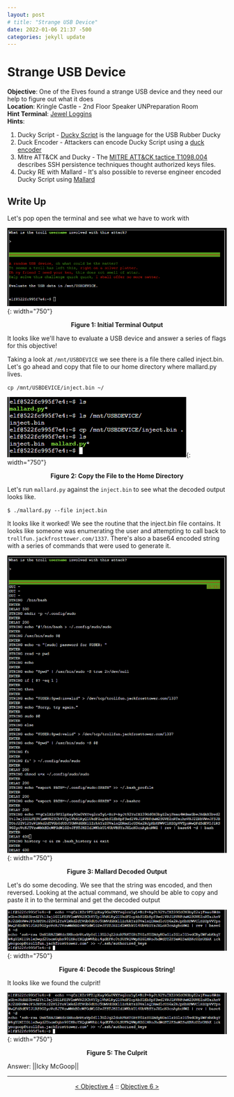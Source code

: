 ```yaml
---
layout: post
# title: "Strange USB Device"
date: 2022-01-06 21:37 -500
categories: jekyll update
---
```


# Strange USB Device

**Objective**: One of the Elves found a strange USB device and they need our help to figure out what it does  
**Location**: Kringle Castle - 2nd Floor Speaker UNPreparation Room  
**Hint Terminal**: [Jewel Loggins](/write_ups/2021_sans_hhc/term/2022-01-07-SANS-Holiday-Hack-IPv6-Sandbox)  
**Hints**:
1. Ducky Script - [Ducky Script](https://docs.hak5.org/hc/en-us/articles/360010555153-Ducky-Script-the-USB-Rubber-Ducky-language) is the language for the USB Rubber Ducky
2. Duck Encoder - Attackers can encode Ducky Script using a [duck encoder](https://docs.hak5.org/hc/en-us/articles/360010471234-Writing-your-first-USB-Rubber-Ducky-Payload)
3. Mitre ATT&CK and Ducky - The [MITRE ATT&CK tactice T1098.004](https://attack.mitre.org/techniques/T1098/004/) describes SSH persistence techniques thought authorized keys files.
4. Ducky RE with Mallard - It's also possible to reverse engineer encoded Ducky Script using [Mallard](https://github.com/dagonis/Mallard)

## Write Up

Let's pop open the terminal and see what we have to work with

![Initial Terminal Output](/assets/img/2021_sans_hhc/obj/obj05/picture_1.png){: width="750"}
<p align="center"><strong>Figure 1: Initial Terminal Output</strong></p>

It looks like we'll have to evaluate a USB device and answer a series of flags for this objective!

Taking a look at `/mnt/USBDEVICE` we see there is a file there called inject.bin. Let's go ahead and copy that file to our home directory where mallard.py lives.

```
cp /mnt/USBDEVICE/inject.bin ~/
```

![Copy File](/assets/img/2021_sans_hhc/obj/obj05/picture_2.png){: width="750"}
<p align="center"><strong>Figure 2: Copy the File to the Home Directory</strong></p>

Let's run `mallard.py` against the `inject.bin` to see what the decoded output looks like.

```
$ ./mallard.py --file inject.bin
```

It looks like it worked! We see the routine that the inject.bin file contains. It looks like someone was enumerating the user and attempting to call back to `trollfun.jackfrosttower.com/1337`. There's also a base64 encoded string with a series of commands that were used to generate it.

![Mallard Output](/assets/img/2021_sans_hhc/obj/obj05/picture_3.png){: width="750"}
<p align="center"><strong>Figure 3: Mallard Decoded Output</strong></p>

Let's do some decoding. We see that the string was encoded, and then reversed. Looking at the actual command, we should be able to copy and paste it in to the terminal and get the decoded output

![Decode Suspect String](/assets/img/2021_sans_hhc/obj/obj05/picture_4.png){: width="750"}
<p align="center"><strong>Figure 4: Decode the Suspicous String!</strong></p>

It looks like we found the culprit!

![The Culprit](/assets/img/2021_sans_hhc/obj/obj05/picture_4.png){: width="750"}
<p align="center"><strong>Figure 5: The Culprit</strong></p>

Answer: ||Icky McGoop||

---
<p align="center"><a href="/write_ups/2021_sans_hhc/obj/2022-01-06-SANS-Holiday-Hack-Objective-4">< Objective 4</a> :: <a href="/write_ups/2021_sans_hhc/obj/2022-01-06-SANS-Holiday-Hack-Objective-6">Objective 6 ></a></p>